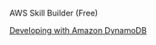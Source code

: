 AWS Skill Builder (Free)

[Developing with Amazon DynamoDB](https://explore.skillbuilder.aws/learn/course/external/view/elearning/1525/developing-with-amazon-dynamodb)
